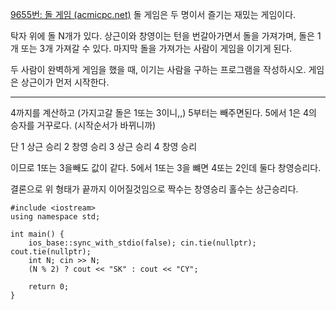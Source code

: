[9655번: 돌 게임 (acmicpc.net)](https://www.acmicpc.net/problem/9655)
돌 게임은 두 명이서 즐기는 재밌는 게임이다.

탁자 위에 돌 N개가 있다. 상근이와 창영이는 턴을 번갈아가면서 돌을 가져가며, 돌은 1개 또는 3개 가져갈 수 있다. 마지막 돌을 가져가는 사람이 게임을 이기게 된다.

두 사람이 완벽하게 게임을 했을 때, 이기는 사람을 구하는 프로그램을 작성하시오. 게임은 상근이가 먼저 시작한다.

-------------------------

4까지를 계산하고 (가지고갈 돌은 1또는 3이니,,) 5부터는 빼주면된다.
5에서 1은 4의 승자를 거꾸로다. (시작순서가 바뀌니까)

단 
1 상근 승리 
2 창영 승리
3 상근 승리
4 창영 승리

이므로 1또는 3을빼도 값이 같다. 5에서 1또는 3을 뺴면 4또는 2인데
둘다 창영승리다. 

결론으로 위 형태가 끝까지 이어질것임으로 짝수는 창영승리 홀수는 상근승리다.
```
#include <iostream>
using namespace std;

int main() {
    ios_base::sync_with_stdio(false); cin.tie(nullptr); cout.tie(nullptr);
    int N; cin >> N;
    (N % 2) ? cout << "SK" : cout << "CY";

    return 0;
}
```